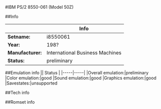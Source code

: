 #IBM PS/2 8550-061 (Model 50Z)

##Info

||Info|
|-----|-----|
|**Setname:**|i8550061
|**Year:**|198?
|**Manufacturer:**|International Business Machines
|**Status:**|preliminary

##Emulation info
|| Status |
|-----|-----|
|Overall emulation:|preliminary
|Color emulation:|good
|Sound emulation:|good
|Graphics emulation:|good
|Savestates:|unsupported

##Tech info

##Romset info

<!--- START OF EDITED COMMENT DO NOT TOUCH TEXT ABOVE-->
